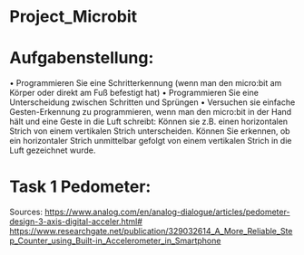 # Project_Microbit

# Aufgabenstellung:

•	Programmieren Sie eine Schritterkennung (wenn man den micro:bit am Körper oder direkt am Fuß befestigt hat)
•	Programmieren Sie eine Unterscheidung zwischen Schritten und Sprüngen
•	Versuchen sie einfache Gesten-Erkennung zu programmieren, wenn man den micro:bit in der Hand hält und eine Geste in die Luft schreibt: Können sie z.B. einen horizontalen Strich   von einem vertikalen Strich unterscheiden. Können Sie erkennen, ob ein horizontaler Strich unmittelbar gefolgt von einem vertikalen Strich in die Luft gezeichnet wurde.

# Task 1 Pedometer:

Sources:
https://www.analog.com/en/analog-dialogue/articles/pedometer-design-3-axis-digital-acceler.html#  
https://www.researchgate.net/publication/329032614_A_More_Reliable_Step_Counter_using_Built-in_Accelerometer_in_Smartphone 


